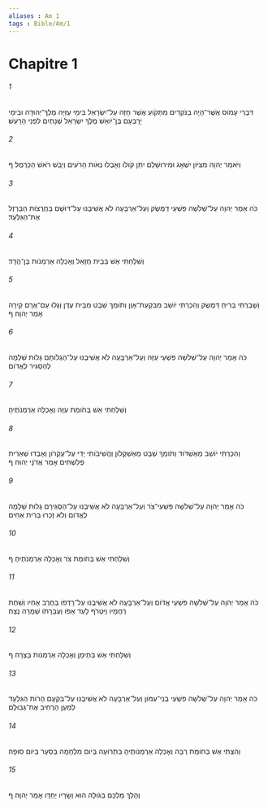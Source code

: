 ```yaml
---
aliases : Am 1
tags : Bible/Am/1
---
```


# Chapitre 1

###### 1
דִּבְרֵי עָמֹוס אֲשֶׁר־הָיָה בַנֹּקְדִים מִתְּקֹועַ אֲשֶׁר חָזָה עַל־יִשְׂרָאֵל בִּימֵי עֻזִּיָּה מֶלֶךְ־יְהוּדָה וּבִימֵי יָרָבְעָם בֶּן־יֹואָשׁ מֶלֶךְ יִשְׂרָאֵל שְׁנָתַיִם לִפְנֵי הָרָעַשׁ׃
###### 2
וַיֹּאמַר יְהוָה מִצִּיֹּון יִשְׁאָג וּמִירוּשָׁלִַם יִתֵּן קֹולֹו וְאָבְלוּ נְאֹות הָרֹעִים וְיָבֵשׁ רֹאשׁ הַכַּרְמֶל׃ ף
###### 3
כֹּה אָמַר יְהוָה עַל־שְׁלֹשָׁה פִּשְׁעֵי דַמֶּשֶׂק וְעַל־אַרְבָּעָה לֹא אֲשִׁיבֶנּוּ עַל־דּוּשָׁם בַּחֲרֻצֹות הַבַּרְזֶל אֶת־הַגִּלְעָד׃
###### 4
וְשִׁלַּחְתִּי אֵשׁ בְּבֵית חֲזָאֵל וְאָכְלָה אַרְמְנֹות בֶּן־הֲדָד׃
###### 5
וְשָׁבַרְתִּי בְּרִיחַ דַּמֶּשֶׂק וְהִכְרַתִּי יֹושֵׁב מִבִּקְעַת־אָוֶן וְתֹומֵךְ שֵׁבֶט מִבֵּית עֶדֶן וְגָלוּ עַם־אֲרָם קִירָה אָמַר יְהוָה׃ ף
###### 6
כֹּה אָמַר יְהוָה עַל־שְׁלֹשָׁה פִּשְׁעֵי עַזָּה וְעַל־אַרְבָּעָה לֹא אֲשִׁיבֶנּוּ עַל־הַגְלֹותָם גָּלוּת שְׁלֵמָה לְהַסְגִּיר לֶאֱדֹום׃
###### 7
וְשִׁלַּחְתִּי אֵשׁ בְּחֹומַת עַזָּה וְאָכְלָה אַרְמְנֹתֶיהָ׃
###### 8
וְהִכְרַתִּי יֹושֵׁב מֵאַשְׁדֹּוד וְתֹומֵךְ שֵׁבֶט מֵאַשְׁקְלֹון וַהֲשִׁיבֹותִי יָדִי עַל־עֶקְרֹון וְאָבְדוּ שְׁאֵרִית פְּלִשְׁתִּים אָמַר אֲדֹנָי יְהוִה׃ ף
###### 9
כֹּה אָמַר יְהוָה עַל־שְׁלֹשָׁה פִּשְׁעֵי־צֹר וְעַל־אַרְבָּעָה לֹא אֲשִׁיבֶנּוּ עַל־הַסְגִּירָם גָּלוּת שְׁלֵמָה לֶאֱדֹום וְלֹא זָכְרוּ בְּרִית אַחִים׃
###### 10
וְשִׁלַּחְתִּי אֵשׁ בְּחֹומַת צֹר וְאָכְלָה אַרְמְנֹתֶיהָ׃ ף
###### 11
כֹּה אָמַר יְהוָה עַל־שְׁלֹשָׁה פִּשְׁעֵי אֱדֹום וְעַל־אַרְבָּעָה לֹא אֲשִׁיבֶנּוּ עַל־רָדְפֹו בַחֶרֶב אָחִיו וְשִׁחֵת רַחֲמָיו וַיִּטְרֹף לָעַד אַפֹּו וְעֶבְרָתֹו שְׁמָרָה נֶצַח׃
###### 12
וְשִׁלַּחְתִּי אֵשׁ בְּתֵימָן וְאָכְלָה אַרְמְנֹות בָּצְרָה׃ ף
###### 13
כֹּה אָמַר יְהוָה עַל־שְׁלֹשָׁה פִּשְׁעֵי בְנֵי־עַמֹּון וְעַל־אַרְבָּעָה לֹא אֲשִׁיבֶנּוּ עַל־בִּקְעָם הָרֹות הַגִּלְעָד לְמַעַן הַרְחִיב אֶת־גְּבוּלָם׃
###### 14
וְהִצַּתִּי אֵשׁ בְּחֹומַת רַבָּה וְאָכְלָה אַרְמְנֹותֶיהָ בִּתְרוּעָה בְּיֹום מִלְחָמָה בְּסַעַר בְּיֹום סוּפָה׃
###### 15
וְהָלַךְ מַלְכָּם בַּגֹּולָה הוּא וְשָׂרָיו יַחְדָּו אָמַר יְהוָה׃ ף
